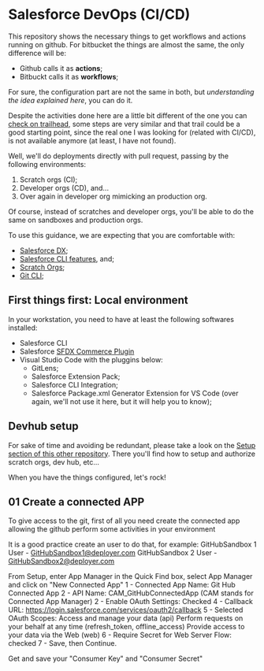 # Salesforce DevOps (CI/CD)

This repository shows the necessary things to get workflows and actions running on github.
For bitbucket the things are almost the same, the only difference will be:
* Github calls it as **actions**;
* Bitbuckt calls it as **workflows**;

For sure, the configuration part are not the same in both, but *understanding the idea explained here*, you can do it.

Despite the activities done here are a little bit different of the one you can [check on trailhead](https://trailhead.salesforce.com/content/learn/modules/git-and-git-hub-basics), some steps are very similar and that trail could be a good starting point, since the real one I was looking for (related with CI/CD), is not available anymore (at least, I have not found).

Well, we'll do deployments directly with pull request, passing by the following environments:
1. Scratch orgs (CI);
1. Developer orgs (CD), and... 
1. Over again in developer org mimicking an production org.

Of course, instead of scratches and developer orgs, you'll be able to do the same on sandboxes and production orgs.

To use this guidance, we are expecting that you are comfortable with:
* [Salesforce DX](https://trailhead.salesforce.com/content/learn/projects/quick-start-salesforce-dx);
* [Salesforce CLI features](https://developer.salesforce.com/tools/sfdxcli), and;
* [Scratch Orgs](https://developer.salesforce.com/docs/atlas.en-us.sfdx_dev.meta/sfdx_dev/sfdx_dev_scratch_orgs.htm);
* [Git CLI](https://git-scm.com/book/en/v2/Getting-Started-The-Command-Line);

## First things first: Local environment

In your workstation, you need to have at least the following softwares installed:

* Salesforce CLI
* Salesforce [SFDX Commerce Plugin](https://github.com/forcedotcom/sfdx-1commerce-plugin)
* Visual Studio Code with the pluggins below:
    * GitLens;
    * Salesforce Extension Pack;
    * Salesforce CLI Integration;
    * Salesforce Package.xml Generator Extension for VS Code (over again, we'll not use it here, but it will help you to know);

## Devhub setup

For sake of time and avoiding be redundant, please take a look on the [Setup section of this other repository](https://github.com/charleston76/b2bSimpleTemplate/blob/main/README.md).
There you'll find how to setup and authorize scratch orgs, dev hub, etc...

When you have the things configured, let's rock!

## 01 Create a connected APP
To give access to the git, first of all you need create the connected app allowing the github perform some activities in your environment



It is a good practice create an user to do that, for example:
    GitHubSandbox 1 User - GitHubSandbox1@deployer.com
    GitHubSandbox 2 User - GitHubSandbox2@deployer.com

From Setup, enter App Manager in the Quick Find box, select App Manager and click on "New Connected App"
    1 - Connected App Name: Git Hub Connected App
    2 - API Name: CAM_GitHubConnectedApp (CAM stands for Connected App Manager)
    2 - Enable OAuth Settings: Checked
    4 - Callback URL: https://login.salesforce.com/services/oauth2/callback
    5 - Selected OAuth Scopes:  Access and manage your data (api)
                                Perform requests on your behalf at any time (refresh_token, offline_access)
                                Provide access to your data via the Web (web)
    6 - Require Secret for Web Server Flow: checked
    7 - Save, then Continue.

Get and save your "Consumer Key" and "Consumer Secret"


<!-- 

# Destructive 
    # The package need to be in the destructive folder
    --sfdx force:mdapi:deploy -d destructive -g -w 10



# DevOps CI/CD

## 02 Install OpenSSL
[Just for windows users]
    01 - Download a version for your operating system from https://www.openssl.org/community/binaries.html. As of September 2019, the instructions assume the version openssl-1.1.1c-win64-mingw.zip from https://bintray.com/vszakats/generic/openssl is installed.
    02 - Unzip the OpenSSL file.
    03 - Add the absolute path to the unzipped OpenSSL folder to your Windows PATH environment variable.
    03 - Open Control Panel then click System, Advanced System Settings, then Environment Variables.
    04 - Select the PATH variable then click Edit.
    02 - Add the absolute path to your OpenSSL folder to the front of the existing PATH value, separating the two values by a semi-colon ;
    06 - Click OK then OK.
    07 - Restart your command prompt to pick up the new PATH changes.
    08 - Enter openssl in your Terminal (macOS) or Command Prompt (Windows) to confirm that OpenSSL has been installed. You see something like the following.
        OpenSSL>
    09 - Enter version and confirm OpenSSL version 1.1 was installed and your PATH environment variable was updated correctly.
    10 Enter q to exit the OpenSSL prompt.

## 03 Create Private Key and Digital Certificate
https://trailhead.salesforce.com/content/learn/projects/automate-cicd-with-gitlab/integrate-with-gitlab
    01 - Create a Certificate folder (better do that outside of the repository, for security reasons);
    02 - From within the Certificate folder, generate an RSA private key.
        openssl genrsa -des3 -passout pass:SomePassword -out server.pass.key 4096
    03 - Create a key file from the server.pass.key file. Use the same password from the prior command.
        openssl rsa -passin pass:SomePassword -in server.pass.key -out server.key
    04 - Delete the server.pass.key file. It's no longer needed.
        del server.pass.key
    05 - On Windows, you may need to set the environment variable OPENSSL_CONF to the absolute path to your openssl.cnf or openssl.cfg file within the directory where you installed OpenSSL.
        If your OpenSSL installation directory or one of its sub-directories doesn't have an openssl.cnf file, sometimes the configuration file is named openssl.cfg:
            set OPENSSL_CONF=C:\PathToOpenSSL\openssl.cnf
        (You need restart the command prompt)
    06 - Generate a certificate signing request using the server.key file. Store the certificate signing request in a file called server.csr. Enter information about your company when prompted. 
        Request and generate the certificate.
            openssl req -new -key server.key -out server.csr
        
        Enter the information needed
        Country Name (2 letter code)                BR
        State or Province Name (full name)          SP
        Locality Name (eg, city)                    Barueri
        Organization Name (eg, company)             Total IT
        Organizational Unit Name (eg, section)      Total IT
        Common Name (eg, fully qualified host name) TotalIT.DevOps
        Email Address                               Enter your email address.
        Password                                    Press Enter to indicate no password.
        Company Name                                Press Enter to indicate no company name.
    07 - Generate the SSL certificate. It's generated from the server.key private key and server.csr files.
        openssl x509 -req -sha256 -days 365 -in server.csr -signkey server.key -out server.crt
    08 - Encrypt the server.key file so that you can safely add it to your Git repository in the next step. For the -k argument, you can choose a different password other than SomePassword.
        openssl enc -aes-256-cbc -md sha256 -salt -e -in server.key -out server.key.enc -k SomePassword -pbkdf2
    
    Until here, your certificates folder should contain the following files:
        server.crt
        server.csr
        server.key
        server.key.enc

        09 - Add Encrypted Key to Your Project
            You can create a DevOps folder name (or which one do you want) and copy the encrypted files to it
                a - Access you project folder
                b - mkdir DevOps
                c - cd DevOps
                d- copy ..\..\Certificates\server.key.enc .

## 04 Add Digital Certificate to Your Connected App
    1 - Open the connected App created before
    2 - Under the API (Enable OAuth Settings) section, check the Use digital signatures box. This enables you to upload the certificate.
    3 - Click Choose File and select the server.crt file that you created in the certificates folder.
        Certificates\server.crt
    4 - Click Save, then Continue.

## 05 Check if the login was defined correctly
Check Your Work

## Actions
    The next steps will have to do with Github actions
        https://docs.github.com/en/free-pro-team@latest/actions/learn-github-actions/introduction-to-github-actions
    
    In your repository, create the .github/workflows/ directory to store your workflow files.
    In the .github/workflows/ directory, create a new file
        feature-rm-onpush.yml 
    and add the following code.
 -->
